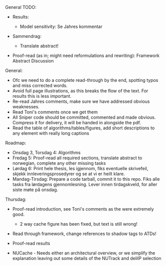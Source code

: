 
General TODO:

- Results:
  - Model sensitivity: Se Jahres kommentar

- Sammendrag: 
  - Translate abstract!

- Proof-read (as in; might need reformulations and rewriting):
   Framework
   Abstract
   Discussion

General:
   - Ofc we need to do a complete read-through by the end, spotting typos and miss corrected words.
   - Avoid full page illustrations, as this breaks the flow of the text. For results this is less important.
   - Re-read Jahres comments, make sure we have addressed obvious weaknesses.
   - Read Toni's comments once we get them
   - All Sniper code should be committed, commented and made obvious. Compress it for delivery, it will be handed in alongside the pdf.
   - Read the table of algorithms/tables/figures, add short descriptions to any element with really long captions

Roadmap:
- Onsdag 3, Torsdag 4:  Algorithms
- Fredag 5: Proof-read all required sections, translate abstract to norwegian, complete any other missing tasks
- Lørdag 6: Print hele thesis, les igjennom, fiks eventuelle skrivefeil, skjekk innleveringsprosedyrer og se at vi er heilt klare.
- Mandag-Tirsdag: Prepare a code tarball, commit it to this repo. Fiks alle tasks fra lørdagens gjennomlesning. Lever innen tirdagskveld, for aller siste møte på onsdag.


Thursdag: 
  - Proof-read introduction, see Toni's comments as the were extremely good. 
    - 2 way cache figure has been fixed, but text is still wrong!
  - Read through framework, change references to shadow tags to ATDs!

  - Proof-read results
  - NUCache - Needs either an architectural overview, or we simplify the explanation leaving out some details of the NUTrack and deliIP selection